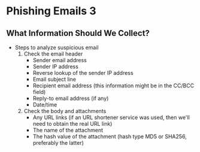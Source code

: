 # Phishing Emails 3


## What Information Should We Collect?
- Steps to analyze suspicious email
    1. Check the email header
        - Sender email address
        - Sender IP address
        - Reverse lookup of the sender IP address
        - Email subject line
        - Recipient email address (this information might be in the CC/BCC field)
        - Reply-to email address (if any)
        - Date/time
    2. Check the body and attachments
        - Any URL links (if an URL shortener service was used, then we'll need to obtain the real URL link)
        - The name of the attachment
        - The hash value of the attachment (hash type MD5 or SHA256, preferably the latter)

